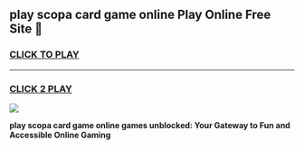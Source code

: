 
## play scopa card game online Play Online Free Site 👋
<h3>
<a href="https://download.freeplayer.one?title=play_scopa_card_game_online&ref=21F">CLICK TO PLAY</a></h3>
<hr>

<h3>
<a href="https://download.freeplayer.one?title=play_scopa_card_game_online&ref=21F">CLICK 2 PLAY</a>
  
</h3>

<a href="https://download.freeplayer.one?title=play_scopa_card_game_online&ref=21F"><img src="https://cdnb.artstation.com/p/assets/images/images/032/539/853/original/anto-thomas-button-gif.gif"></a>


**play scopa card game online games unblocked: Your Gateway to Fun and Accessible Online Gaming**
